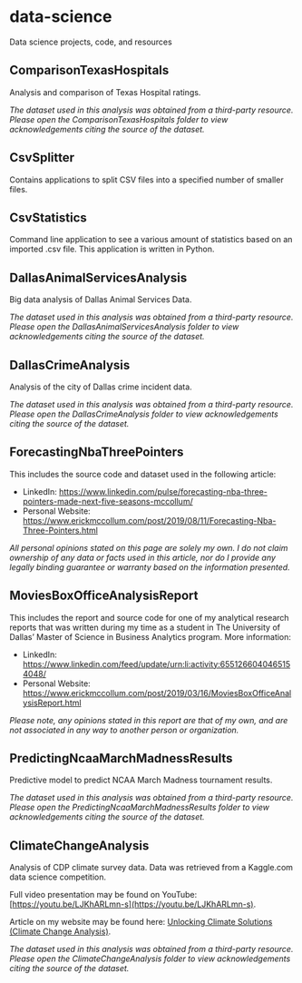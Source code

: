 # data-science
Data science projects, code, and resources

## ComparisonTexasHospitals
Analysis and comparison of Texas Hospital ratings. 

*The dataset used in this analysis was obtained from a third-party resource. Please open the ComparisonTexasHospitals folder to view acknowledgements citing the source of the dataset.*

## CsvSplitter
Contains applications to split CSV files into a specified number of smaller files.

## CsvStatistics
Command line application to see a various amount of statistics based on an imported .csv file.
This application is written in Python.

## DallasAnimalServicesAnalysis
Big data analysis of Dallas Animal Services Data.

*The dataset used in this analysis was obtained from a third-party resource. Please open the DallasAnimalServicesAnalysis folder to view acknowledgements citing the source of the dataset.*

## DallasCrimeAnalysis
Analysis of the city of Dallas crime incident data. 

*The dataset used in this analysis was obtained from a third-party resource. Please open the DallasCrimeAnalysis folder to view acknowledgements citing the source of the dataset.*

## ForecastingNbaThreePointers
This includes the source code and dataset used in the following article:
- LinkedIn: https://www.linkedin.com/pulse/forecasting-nba-three-pointers-made-next-five-seasons-mccollum/
- Personal Website: https://www.erickmccollum.com/post/2019/08/11/Forecasting-Nba-Three-Pointers.html

*All personal opinions stated on this page are solely my own. I do not claim ownership of any data or facts used in this article, nor do I provide any legally binding guarantee or warranty based on the information presented.*

## MoviesBoxOfficeAnalysisReport
This includes the report and source code for one of my analytical research reports that was written during my time as a student in The University of Dallas’ Master of Science in Business Analytics program. More information:
- LinkedIn: https://www.linkedin.com/feed/update/urn:li:activity:6551266040465154048/
- Personal Website: https://www.erickmccollum.com/post/2019/03/16/MoviesBoxOfficeAnalysisReport.html

*Please note, any opinions stated in this report are that of my own, and are not associated in any way to another person or organization.*

## PredictingNcaaMarchMadnessResults
Predictive model to predict NCAA March Madness tournament results.

*The dataset used in this analysis was obtained from a third-party resource. Please open the PredictingNcaaMarchMadnessResults folder to view acknowledgements citing the source of the dataset.*

## ClimateChangeAnalysis
Analysis of CDP climate survey data. Data was retrieved from a Kaggle.com data science competition.

Full video presentation may be found on YouTube: [https://youtu.be/LJKhARLmn-s](https://youtu.be/LJKhARLmn-s).

Article on my website may be found here: [Unlocking Climate Solutions (Climate Change Analysis)](https://erickmccollum.com/2021/11/11/climate-change-analysis.html).

*The dataset used in this analysis was obtained from a third-party resource. Please open the ClimateChangeAnalysis folder to view acknowledgements citing the source of the dataset.*